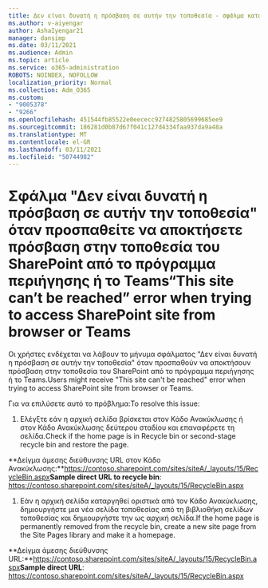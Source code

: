 ```yaml
---
title: Δεν είναι δυνατή η πρόσβαση σε αυτήν την τοποθεσία - σφάλμα κατά την προσπάθεια πρόσβασης σε τοποθεσία του SharePoint από το πρόγραμμα περιήγησης ή το Teams
ms.author: v-aiyengar
author: AshaIyengar21
manager: dansimp
ms.date: 03/11/2021
ms.audience: Admin
ms.topic: article
ms.service: o365-administration
ROBOTS: NOINDEX, NOFOLLOW
localization_priority: Normal
ms.collection: Adm_O365
ms.custom:
- "9005378"
- "9266"
ms.openlocfilehash: 451544fb85522e0eececc9274825805699685ee9
ms.sourcegitcommit: 186281d0b87d67f041c127d4334faa937da9a48a
ms.translationtype: MT
ms.contentlocale: el-GR
ms.lasthandoff: 03/11/2021
ms.locfileid: "50744982"
---
```

# <a name="this-site-cant-be-reached-error-when-trying-to-access-sharepoint-site-from-browser-or-teams"></a><span data-ttu-id="c0d10-102">Σφάλμα "Δεν είναι δυνατή η πρόσβαση σε αυτήν την τοποθεσία" όταν προσπαθείτε να αποκτήσετε πρόσβαση στην τοποθεσία του SharePoint από το πρόγραμμα περιήγησης ή το Teams</span><span class="sxs-lookup"><span data-stu-id="c0d10-102">“This site can’t be reached” error when trying to access SharePoint site from browser or Teams</span></span>

<span data-ttu-id="c0d10-103">Οι χρήστες ενδέχεται να λάβουν το μήνυμα σφάλματος "Δεν είναι δυνατή η πρόσβαση σε αυτήν την τοποθεσία" όταν προσπαθούν να αποκτήσουν πρόσβαση στην τοποθεσία του SharePoint από το πρόγραμμα περιήγησης ή το Teams.</span><span class="sxs-lookup"><span data-stu-id="c0d10-103">Users might receive "This site can't be reached" error when trying to access SharePoint site from browser or Teams.</span></span> 

<span data-ttu-id="c0d10-104">Για να επιλύσετε αυτό το πρόβλημα:</span><span class="sxs-lookup"><span data-stu-id="c0d10-104">To resolve this issue:</span></span> 

1. <span data-ttu-id="c0d10-105">Ελέγξτε εάν η αρχική σελίδα βρίσκεται στον Κάδο Ανακύκλωσης ή στον Κάδο Ανακύκλωσης δεύτερου σταδίου και επαναφέρετε τη σελίδα.</span><span class="sxs-lookup"><span data-stu-id="c0d10-105">Check if the home page is in Recycle bin or second-stage recycle bin and restore the page.</span></span>

<span data-ttu-id="c0d10-106">**Δείγμα άμεσης διεύθυνσης URL στον Κάδο Ανακύκλωσης:**https://contoso.sharepoint.com/sites/siteA/_layouts/15/RecycleBin.aspx</span><span class="sxs-lookup"><span data-stu-id="c0d10-106">**Sample direct URL to recycle bin**: https://contoso.sharepoint.com/sites/siteA/_layouts/15/RecycleBin.aspx</span></span>

1. <span data-ttu-id="c0d10-107">Εάν η αρχική σελίδα καταργηθεί οριστικά από τον Κάδο Ανακύκλωσης, δημιουργήστε μια νέα σελίδα τοποθεσίας από τη βιβλιοθήκη σελίδων τοποθεσίας και δημιουργήστε την ως αρχική σελίδα.</span><span class="sxs-lookup"><span data-stu-id="c0d10-107">If the home page is permanently removed from the recycle bin, create a new site page from the Site Pages library and make it a homepage.</span></span> 

<span data-ttu-id="c0d10-108">**Δείγμα άμεσης διεύθυνσης URL:**https://contoso.sharepoint.com/sites/siteA/_layouts/15/RecycleBin.aspx</span><span class="sxs-lookup"><span data-stu-id="c0d10-108">**Sample direct URL**: https://contoso.sharepoint.com/sites/siteA/_layouts/15/RecycleBin.aspx</span></span>